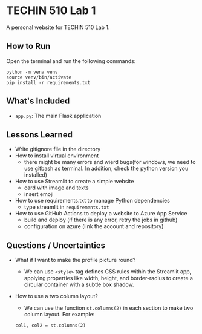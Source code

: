# TECHIN 510 Lab 1

A personal website for TECHIN 510 Lab 1.

## How to Run

Open the terminal and run the following commands:

```
python -m venv venv
source venv/bin/activate
pip install -r requirements.txt
```

## What's Included

- `app.py`: The main Flask application

## Lessons Learned
- Write gitignore file in the directory
- How to install virtual environment
  - there might be many errors and wierd bugs(for windows, we need to use gitbash as terminal. In addition, check the python version you installed)
- How to use Streamlit to create a simple website
  - card with image and texts
  - insert emoji
- How to use requirements.txt to manage Python dependencies
  - type streamlit in `requirements.txt`
- How to use GitHub Actions to deploy a website to Azure App Service
  - build and deploy (if there is any error, retry the jobs in github)
  - configuration on azure (link the account and repository) 

## Questions / Uncertainties

- What if I want to make the profile picture round?
  - We can use `<style>` tag defines CSS rules within the Streamlit app, applying properties like width, height, and border-radius to create a circular container with a subtle box shadow.

- How to use a two column layout?
  - We can use the function `st.columns(2)` in each section to make two column layout. For example:
   ```
   col1, col2 = st.columns(2)
   ```